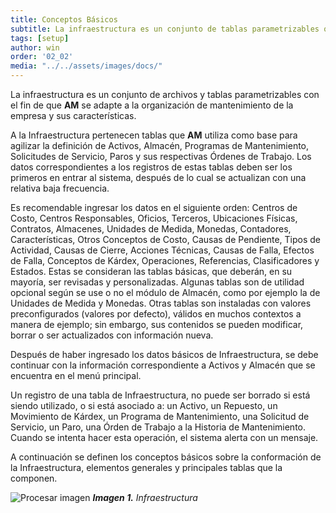 ```yaml
---
title: Conceptos Básicos 
subtitle: La infraestructura es un conjunto de tablas parametrizables que sirven para que AM sea adecuado para la organización de mantenimiento de la empresa y sus características.
tags: [setup]
author: win
order: '02_02'
media: "../../assets/images/docs/"
---
```

La infraestructura es un conjunto de archivos y tablas parametrizables con el fin de que **AM** se adapte a la organización de mantenimiento de la empresa y sus características.

A la Infraestructura pertenecen tablas que **AM** utiliza como base para agilizar la definición de Activos, Almacén, Programas de Mantenimiento, Solicitudes de Servicio, Paros y sus respectivas Órdenes de Trabajo. Los datos correspondientes a los registros de estas tablas deben ser los primeros en entrar al sistema, después de lo cual se actualizan con una relativa baja frecuencia.

Es recomendable ingresar los datos en el siguiente orden: Centros de Costo, Centros Responsables, Oficios, Terceros, Ubicaciones Físicas, Contratos, Almacenes, Unidades de Medida, Monedas, Contadores, Características, Otros Conceptos de Costo, Causas de Pendiente, Tipos de Actividad, Causas de Cierre, Acciones Técnicas, Causas de Falla, Efectos de Falla, Conceptos de Kárdex, Operaciones, Referencias, Clasificadores y Estados. Estas se consideran las tablas básicas, que deberán, en su mayoría, ser revisadas y personalizadas. Algunas tablas son de utilidad opcional según se use o no el módulo de Almacén, como por ejemplo la de Unidades de Medida y Monedas. Otras tablas son instaladas con valores preconfigurados (valores por defecto), válidos en muchos contextos a manera de ejemplo; sin embargo, sus contenidos se pueden modificar, borrar o ser actualizados con información nueva.

Después de haber ingresado los datos básicos de Infraestructura, se debe continuar con la información correspondiente a Activos y Almacén que se encuentra en el menú principal.

Un registro de una tabla de Infraestructura, no puede ser borrado si está siendo utilizado, o si está asociado a: un Activo, un Repuesto, un Movimiento de Kárdex, un Programa de Mantenimiento, una Solicitud de Servicio, un Paro, una Órden de Trabajo a la Historia de Mantenimiento. Cuando se intenta hacer esta operación, el sistema alerta con un mensaje.

A continuación se definen los conceptos básicos sobre la conformación de la Infraestructura, elementos generales y principales tablas que la componen.

![Procesar imagen](../../assets/images/cap02/chp02_img01.png)
_**Imagen 1.** Infraestructura_







